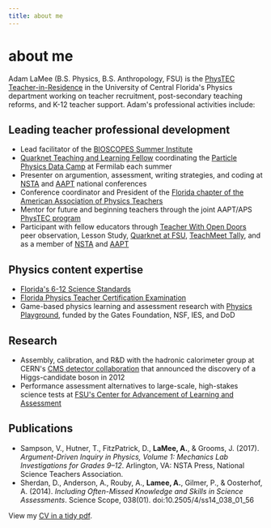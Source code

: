 ```yaml
---
title: about me
---
```


# about me  
Adam LaMee (B.S. Physics, B.S. Anthropology, FSU) is the [PhysTEC Teacher-in-Residence](https://sciences.ucf.edu/physics/phystec/) in the University of Central Florida's Physics department working on teacher recruitment, post-secondary teaching reforms, and K-12 teacher support. Adam's professional activities include:  
## Leading teacher professional development  
- Lead facilitator of the [BIOSCOPES Summer Institute](http://www.cpalms.org/stemlearn/stemlearn.aspx)  
- [Quarknet Teaching and Learning Fellow](https://quarknet.org/) coordinating the [Particle Physics Data Camp](https://quarknet.org/page/data-camp-description) at Fermilab each summer   
- Presenter on argumention, assessment, writing strategies, and coding at [NSTA](http://www.nsta.org) and [AAPT](http://www.aapt.org/) national conferences  
- Conference coordinator and President of the [Florida chapter of the American Association of Physics Teachers](http://flaapt.us/)  
- Mentor for future and beginning teachers through the joint AAPT/APS [PhysTEC program](https://www.phystec.org/)  
- Participant with fellow educators through [Teacher With Open Doors](http://tapestryeducatorinitiative.org/initiatives/twod/) peer observation, Lesson Study, [Quarknet at FSU](http://www.hep.fsu.edu/~wahl/Quarknet/), [TeachMeet Tally](http://tapestryeducatorinitiative.org/initiatives/teachmeettally/), and as a member of [NSTA](http://www.nsta.org) and [AAPT](http://www.aapt.org/)  

## Physics content expertise  
- [Florida's 6-12 Science Standards](http://www.cpalms.org/Public/)  
- [Florida Physics Teacher Certification Examination](http://www.fldoe.org/edcert/)  
- Game-based physics learning and assessment research with [Physics Playground](https://pluto.coe.fsu.edu/ppteam/), funded by the Gates Foundation, NSF, IES, and DoD  

## Research  
- Assembly, calibration, and R&D with the hadronic calorimeter group at CERN's [CMS detector collaboration](http://cms.web.cern.ch/) that announced the discovery of a Higgs-candidate boson in 2012
- Performance assessment alternatives to large-scale, high-stakes science tests at [FSU's Center for Advancement of Learning and Assessment](http://www.cala.fsu.edu/ies/)  

## Publications  
- Sampson, V., Hutner, T., FitzPatrick, D., **LaMee, A.**, & Grooms, J. (2017). *Argument-Driven Inquiry in Physics, Volume 1: Mechanics Lab Investigations for Grades 9–12*. Arlington, VA: NSTA Press, National Science Teachers Association.  
- Sherdan, D., Anderson, A., Rouby, A., **Lamee, A.**, Gilmer, P., & Oosterhof, A. (2014). *Including Often-Missed Knowledge and Skills in Science Assessments*. Science Scope, 038(01). doi:10.2505/4/ss14_038_01_56  

View my [CV in a tidy pdf](./LaMee_CV_web.pdf).

